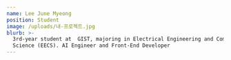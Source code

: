 ```yaml
---
name: Lee June Myeong
position: Student
image: /uploads/내-프로젝트.jpg
blurb: >-
  3rd-year student at  GIST, majoring in Electrical Engineering and Computer
  Science (EECS). AI Engineer and Front-End Developer
---
```

